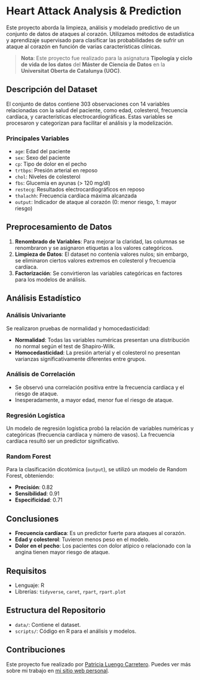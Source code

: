 # Heart Attack Analysis & Prediction

Este proyecto aborda la limpieza, análisis y modelado predictivo de un conjunto de datos de ataques al corazón. Utilizamos métodos de estadística y aprendizaje supervisado para clasificar las probabilidades de sufrir un ataque al corazón en función de varias características clínicas.

> **Nota**: Este proyecto fue realizado para la asignatura **Tipología y ciclo de vida de los datos** del **Máster de Ciencia de Datos** en la **Universitat Oberta de Catalunya (UOC)**.

## Descripción del Dataset

El conjunto de datos contiene 303 observaciones con 14 variables relacionadas con la salud del paciente, como edad, colesterol, frecuencia cardíaca, y características electrocardiográficas. Estas variables se procesaron y categorizan para facilitar el análisis y la modelización.

### Principales Variables
- `age`: Edad del paciente
- `sex`: Sexo del paciente
- `cp`: Tipo de dolor en el pecho
- `trtbps`: Presión arterial en reposo
- `chol`: Niveles de colesterol
- `fbs`: Glucemia en ayunas (> 120 mg/dl)
- `restecg`: Resultados electrocardiográficos en reposo
- `thalachh`: Frecuencia cardíaca máxima alcanzada
- `output`: Indicador de ataque al corazón (0: menor riesgo, 1: mayor riesgo)

## Preprocesamiento de Datos

1. **Renombrado de Variables**: Para mejorar la claridad, las columnas se renombraron y se asignaron etiquetas a los valores categóricos.
2. **Limpieza de Datos**: El dataset no contenía valores nulos; sin embargo, se eliminaron ciertos valores extremos en colesterol y frecuencia cardíaca.
3. **Factorización**: Se convirtieron las variables categóricas en factores para los modelos de análisis.

## Análisis Estadístico

### Análisis Univariante
Se realizaron pruebas de normalidad y homocedasticidad:
- **Normalidad**: Todas las variables numéricas presentan una distribución no normal según el test de Shapiro-Wilk.
- **Homocedasticidad**: La presión arterial y el colesterol no presentan varianzas significativamente diferentes entre grupos.

### Análisis de Correlación
- Se observó una correlación positiva entre la frecuencia cardíaca y el riesgo de ataque.
- Inesperadamente, a mayor edad, menor fue el riesgo de ataque.

### Regresión Logística
Un modelo de regresión logística probó la relación de variables numéricas y categóricas (frecuencia cardíaca y número de vasos). La frecuencia cardíaca resultó ser un predictor significativo.

### Random Forest
Para la clasificación dicotómica (`output`), se utilizó un modelo de Random Forest, obteniendo:
- **Precisión**: 0.82
- **Sensibilidad**: 0.91
- **Especificidad**: 0.71

## Conclusiones

- **Frecuencia cardíaca**: Es un predictor fuerte para ataques al corazón.
- **Edad y colesterol**: Tuvieron menos peso en el modelo.
- **Dolor en el pecho**: Los pacientes con dolor atípico o relacionado con la angina tienen mayor riesgo de ataque.

## Requisitos

- Lenguaje: R
- Librerías: `tidyverse`, `caret`, `rpart`, `rpart.plot`

## Estructura del Repositorio

- `data/`: Contiene el dataset.
- `scripts/`: Código en R para el análisis y modelos.

## Contribuciones

Este proyecto fue realizado por [Patricia Luengo Carretero](https://www.linkedin.com/in/patricialuca/). Puedes ver más sobre mi trabajo en [mi sitio web personal](https://www.patricialuca.es).



